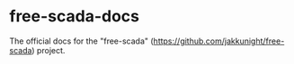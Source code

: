 # free-scada-docs
The official docs for the "free-scada" (https://github.com/jakkunight/free-scada) project. 
